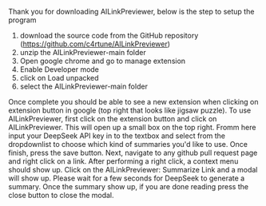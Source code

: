 Thank you for downloading AILinkPreviewer, below is the step to setup the program

1. download the source code from the GitHub repository (https://github.com/c4rtune/AILinkPreviewer)
2. unzip the AILinkPreviewer-main folder
3. Open google chrome and go to manage extension
4. Enable Developer mode
5. click on Load unpacked
6. select the AILinkPreviewer-main folder

Once complete you should be able to see a new extension when clicking on extension button in google (top right that looks like jigsaw puzzle). To use AILinkPreviewer, first click on the extension button and click on AILinkPreviewer. This will open up a small box on the top right. Fromm here input your DeepSeek API key in to the textbox and select from the dropdownlist to choose which kind of summaries you'd like to use. Once finish, press the save button. Next, navigate to any github pull request page and right click on a link. After performing a right click, a context menu should show up. Click on the AILinkPreviewer: Summarize Link and a modal will show up. Please wait for a few seconds for DeepSeek to generate a summary. Once the summary show up, if you are done reading press the close button to close the modal.

